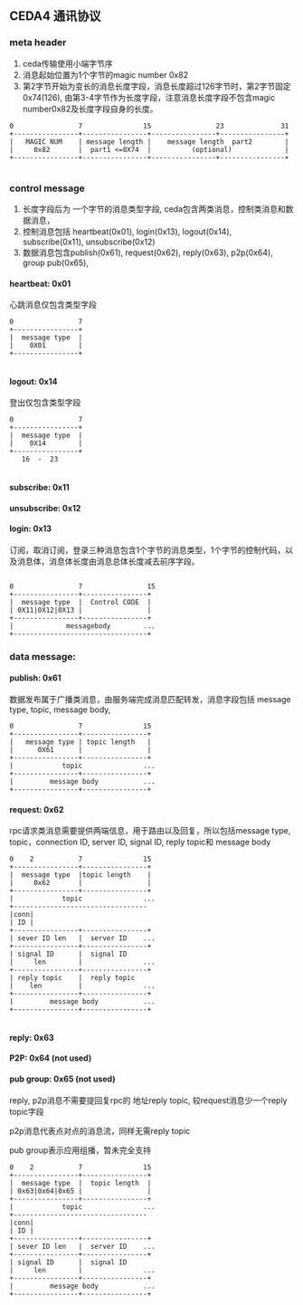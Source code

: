 ## CEDA4 通讯协议


### meta header 

1. ceda传输使用小端字节序 
2. 消息起始位置为1个字节的magic number 0x82
3. 第2字节开始为变长的消息长度字段，消息长度超过126字节时，第2字节固定0x74(126), 由第3-4字节作为长度字段，注意消息长度字段不包含magic  number0x82及长度字段自身的长度。

```
0                7               15                23              31
+----------------+----------------+----------------+----------------+
|   MAGIC NUM    | message length |    message length  part2        |
|     0x82       |  part1 <=0X74  |          (optional)             |
+----------------+----------------+----------------+----------------+
     
```

### control message 
1. 长度字段后为 一个字节的消息类型字段, ceda包含两类消息，控制类消息和数据消息，
2. 控制消息包括 heartbeat(0x01), login(0x13), logout(0x14), subscribe(0x11), unsubscribe(0x12)
3. 数据消息包含publish(0x61), request(0x62), reply(0x63), p2p(0x64), group pub(0x65),   

#### heartbeat: 0x01
心跳消息仅包含类型字段

```
0                7
+----------------+
|  message type  |
|    0X01        |
+----------------+    
    
```

#### logout: 0x14
登出仅包含类型字段
```
0                7
+----------------+
|  message type  |
|    0X14        |
+----------------+
   16  -  23      
    
```

#### subscribe: 0x11

#### unsubscribe: 0x12
#### login: 0x13

订阅，取消订阅，登录三种消息包含1个字节的消息类型，1个字节的控制代码，以及消息体，消息体长度由消息总体长度减去前序字段。

```

0                7                15
+----------------+----------------+
|  message type  |  Control CODE  | 
| 0X11|0X12|0X13 |                |
+----------------+----------------+
|             messagebody        ...
+---------------------------------+
```
### data message:

#### publish: 0x61

数据发布属于广播类消息，由服务端完成消息匹配转发，消息字段包括 message type, topic, message body,

```
0                7               15
+----------------+----------------+
|   message type | topic length   |
|      0X61      |                |
+----------------+----------------+
|            topic               ...
+----------------+----------------+
|         message body           ...
+----------------+----------------+
```

#### request: 0x62

rpc请求类消息需要提供两端信息，用于路由以及回复，所以包括message type, topic，connection ID,  server ID, signal ID, reply topic和 message body

```
0    2           7               15
+----------------+----------------+
|  message type  |topic length    | 
|     0x62       |                | 
+----------------+----------------+
|            topic               ...
+---------------------------------
|conn| 
| ID | 
+----------------+----------------+
| sever ID len   |  server ID    ... 
+----------------+----------------+
| signal ID      |  signal ID  
|     len        |               ... 
+----------------+----------------+
| reply topic    |  reply topic  
|    len         |               ... 
+----------------+----------------+
|         message body           ...
+----------------+----------------+
    
```
####  reply: 0x63
#### P2P: 0x64 (not used)
#### pub group: 0x65 (not used)

reply, p2p消息不需要提回复rpc的 地址reply topic, 较request消息少一个reply topic字段

p2p消息代表点对点的消息流，同样无需reply topic

pub group表示应用组播，暂未完全支持

```
0    2           7               15
+----------------+----------------+
|  message type  |  topic length  | 
| 0x63|0x64|0x65 |                | 
+----------------+----------------+
|            topic               ...
+---------------------------------
|conn| 
| ID | 
+----------------+----------------+
| sever ID len   |  server ID    ... 
+----------------+----------------+
| signal ID      |  signal ID  
|     len        |               ... 
+----------------+----------------+   
|         message body           ...
+----------------+----------------+

```
